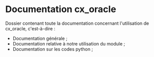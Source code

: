 # Documentation cx_oracle
Dossier contenant toute la documentation concernant l'utilisation de cx_oracle, c'est-à-dire :
* Documentation générale ;
* Documentation relative à notre utilisation du module ;
* Documentation sur les codes python ;